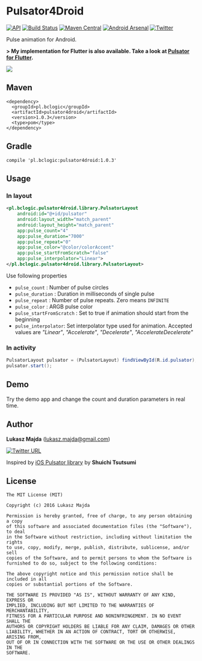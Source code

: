 Pulsator4Droid
===========
[![API](https://img.shields.io/badge/API-11%2B-brightgreen.svg)](https://android-arsenal.com/api?level=11)
[![Build Status](https://travis-ci.org/booncol/Pulsator4Droid.svg?branch=master)](https://travis-ci.org/booncol/Pulsator4Droid)
[![Maven Central](https://maven-badges.herokuapp.com/maven-central/pl.bclogic/pulsator4droid/badge.svg)](https://maven-badges.herokuapp.com/maven-central/pl.bclogic/pulsator4droid)
[![Android Arsenal](https://img.shields.io/badge/Android%20Arsenal-Pulsator4Droid-green.svg?style=true)](https://android-arsenal.com/details/1/3873)
[![Twitter](https://img.shields.io/badge/twitter-@booncol-blue.svg?style=flat)](http://twitter.com/booncol)

Pulse animation for Android.

**> My implementation for Flutter is also available. Take a look at [Pulsator for Flutter](https://github.com/booncol/pulsator).**

![](demo.gif)

## Maven

```
<dependency>
  <groupId>pl.bclogic</groupId>
  <artifactId>pulsator4droid</artifactId>
  <version>1.0.3</version>
  <type>pom</type>
</dependency>
```

## Gradle

```
compile 'pl.bclogic:pulsator4droid:1.0.3'
```

## Usage
### In layout

```xml
<pl.bclogic.pulsator4droid.library.PulsatorLayout
	android:id="@+id/pulsator"
	android:layout_width="match_parent"
	android:layout_height="match_parent"
	app:pulse_count="4"
	app:pulse_duration="7000"
	app:pulse_repeat="0"
	app:pulse_color="@color/colorAccent"
	app:pulse_startFromScratch="false"
	app:pulse_interpolator="Linear">
</pl.bclogic.pulsator4droid.library.PulsatorLayout>
```

Use following properties

- `pulse_count` : Number of pulse circles
- `pulse_duration` : Duration in milliseconds of single pulse
- `pulse_repeat` : Number of pulse repeats. Zero means `INFINITE`
- `pulse_color` : ARGB pulse color
- `pulse_startFromScratch` : Set to true if animation should start from the beginning
- `pulse_interpolator`: Set interpolator type used for animation. Accepted values are *"Linear"*, *"Accelerate"*, *"Decelerate"*, *"AccelerateDecelerate"*

### In activity

```java
PulsatorLayout pulsator = (PulsatorLayout) findViewById(R.id.pulsator);
pulsator.start();
```

## Demo

Try the demo app and change the count and duration parameters in real time.

## Author

**Lukasz Majda** (lukasz.majda@gmail.com)

[![Twitter URL](https://img.shields.io/twitter/url/https/twitter.com/booncol.svg?style=social&label=Follow%20%40booncol)](https://twitter.com/booncol)

Inspired by [iOS Pulsator library](https://github.com/shu223/Pulsator) by **Shuichi Tsutsumi**


## License

```
The MIT License (MIT)

Copyright (c) 2016 Lukasz Majda

Permission is hereby granted, free of charge, to any person obtaining a copy
of this software and associated documentation files (the "Software"), to deal
in the Software without restriction, including without limitation the rights
to use, copy, modify, merge, publish, distribute, sublicense, and/or sell
copies of the Software, and to permit persons to whom the Software is
furnished to do so, subject to the following conditions:

The above copyright notice and this permission notice shall be included in all
copies or substantial portions of the Software.

THE SOFTWARE IS PROVIDED "AS IS", WITHOUT WARRANTY OF ANY KIND, EXPRESS OR
IMPLIED, INCLUDING BUT NOT LIMITED TO THE WARRANTIES OF MERCHANTABILITY,
FITNESS FOR A PARTICULAR PURPOSE AND NONINFRINGEMENT. IN NO EVENT SHALL THE
AUTHORS OR COPYRIGHT HOLDERS BE LIABLE FOR ANY CLAIM, DAMAGES OR OTHER
LIABILITY, WHETHER IN AN ACTION OF CONTRACT, TORT OR OTHERWISE, ARISING FROM,
OUT OF OR IN CONNECTION WITH THE SOFTWARE OR THE USE OR OTHER DEALINGS IN THE
SOFTWARE.
```
